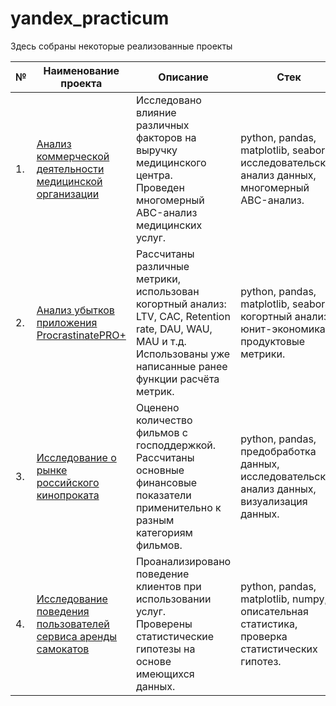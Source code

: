 # yandex_practicum  
Здесь собраны некоторые реализованные проекты

| №    | Наименование проекта                | Описание                                                     | Стек                                                         |
| ---- | ------------------------------------------------------------ | ------------------------------------------------------------ | ------------------------------------------------------------ |
| 1.   | [Анализ коммерческой деятельности медицинской организации](https://github.com/runinred/yandex_practicum/blob/main/Medical%20center%20analysis/Medical%20center%20analysis.ipynb) | Исследовано влияние различных факторов на выручку медицинского центра.<br/> Проведен многомерный ABC-анализ медицинских услуг. | python, pandas, matplotlib, seaborn,  исследовательский анализ данных, многомерный ABC-анализ.       |
| 2.   | [Анализ убытков приложения ProcrastinatePRO+](https://github.com/runinred/yandex_practicum/blob/main/Mobile%20app%20analysis/Mobile%20app%20analysis.ipynb) | Рассчитаны различные метрики, использован  когортный анализ: LTV, CAC, Retention rate, DAU, WAU, MAU и т.д. <br/> Использованы уже написанные ранее функции расчёта метрик. | python, pandas, matplotlib, seaborn, когортный анализ, <br/> юнит-экономика, продуктовые метрики.       |
| 3.   | [Исследование о рынке российского кинопроката](https://github.com/runinred/yandex_practicum/blob/main/Film%20distribution%20analysis/Film%20distribution%20analysis.ipynb) | Оценено количество фильмов с господдержкой. Рассчитаны основные финансовые показатели применительно к разным категориям фильмов.  | python, pandas, предобработка данных, исследовательский анализ данных, визуализация данных.|
| 4.   | [Исследование поведения пользователей сервиса аренды самокатов](https://github.com/runinred/Files/blob/main/Scooter%20rental%20business%20analysis/Scooter%20rental%20business%20analysis.ipynb) | Проанализировано поведение клиентов при использовании услуг. <br/> Проверены статистические гипотезы на основе имеющихся данных.  | python, pandas, matplotlib, numpy, описательная статистика, проверка статистических гипотез.|
